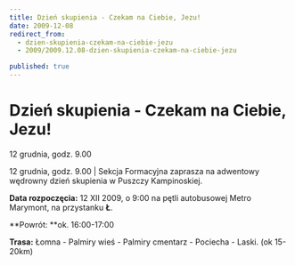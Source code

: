 ```yaml
---
title: Dzień skupienia - Czekam na Ciebie, Jezu!
date: 2009-12-08
redirect_from: 
  - dzien-skupienia-czekam-na-ciebie-jezu
  - 2009/2009.12.08-dzien-skupienia-czekam-na-ciebie-jezu

published: true
---
```




# Dzień skupienia - Czekam na Ciebie, Jezu!

<time>12 grudnia, godz. 9.00</time>

12 grudnia, godz. 9.00 | 
Sekcja Formacyjna zaprasza na adwentowy wędrowny dzień&nbsp;skupienia w Puszczy Kampinoskiej.&nbsp;&nbsp;

**Data rozpoczęcia:** 12 XII 2009, o 9:00 na pętli autobusowej Metro Marymont, na przystanku **Ł**.&nbsp;

**Powrót: **ok. 16:00-17:00&nbsp;

**Trasa:** Łomna&nbsp;- Palmiry wieś&nbsp;- Palmiry cmentarz&nbsp;- Pociecha&nbsp;- Laski. (ok 15-20km) 

         


<!--CONTENT FROM OLD SERVER (jos before 2013): 12 grudnia, godz. 9.00 | 
Sekcja Formacyjna zaprasza na adwentowy wędrowny dzień&nbsp;skupienia w Puszczy Kampinoskiej.&nbsp;&nbsp;

**Data rozpoczęcia:** 12 XII 2009, o 9:00 na pętli autobusowej Metro Marymont, na przystanku **Ł**.&nbsp;

**Powrót: **ok. 16:00-17:00&nbsp;

**Trasa:** Łomna&nbsp;- Palmiry wieś&nbsp;- Palmiry cmentarz&nbsp;- Pociecha&nbsp;- Laski. (ok 15-20km) 

         

-->

<!--{{json:{"created_date":"2009-12-08 20:02:58","publish_down":"0000-00-00 00:00:00","id":"800"}}}-->